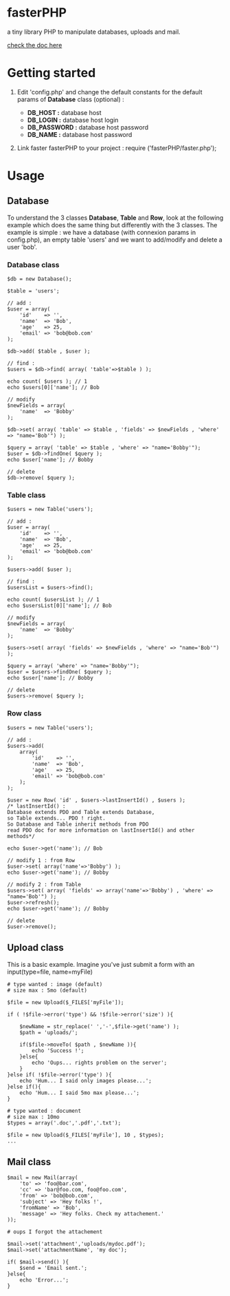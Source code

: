 fasterPHP
=========

a tiny library PHP to manipulate databases, uploads and mail.

[check the doc here](http://emaj.fr/projects/fasterPHP/doc/)

Getting started
===============
1. Edit 'config.php' and change the default constants for the default params of **Database** class (optional) :
	- **DB_HOST  :** database host
	- **DB_LOGIN  :** database host login
	- **DB_PASSWORD :** database host password
	- **DB_NAME :** database host password


2. Link faster fasterPHP to your project :
	require ('fasterPHP/faster.php');
	
Usage
=====

Database
--------
To understand the 3 classes **Database**, **Table** and **Row**, 
look at the following example which does the same thing but differently with the 3 classes. 
The example is simple : we have a database (with connexion params in config.php), an empty table 'users' and we want to add/modify and delete a user 'bob'.

### Database class
	$db = new Database();

	$table = 'users';

	// add :
	$user = array(
		'id'	=> '',
		'name' 	=> 'Bob',
		'age'	=> 25,
		'email'	=> 'bob@bob.com'
	);

	$db->add( $table , $user );

	// find :
	$users = $db->find( array( 'table'=>$table ) );

	echo count( $users ); // 1
	echo $users[0]['name']; // Bob

	// modify
	$newFields = array(
		'name'	=> 'Bobby'
	);

	$db->set( array( 'table' => $table , 'fields' => $newFields , 'where' => "name='Bob'") );

	$query = array( 'table' => $table , 'where' => "name='Bobby'");
	$user = $db->findOne( $query );
	echo $user['name']; // Bobby

	// delete
	$db->remove( $query );

### Table class
	$users = new Table('users');

	// add :
	$user = array(
		'id'	=> '',
		'name' 	=> 'Bob',
		'age'	=> 25,
		'email'	=> 'bob@bob.com'
	);

	$users->add( $user );

	// find :
	$usersList = $users->find();

	echo count( $usersList ); // 1
	echo $usersList[0]['name']; // Bob

	// modify
	$newFields = array(
		'name'	=> 'Bobby'
	);

	$users->set( array( 'fields' => $newFields , 'where' => "name='Bob'") );

	$query = array( 'where' => "name='Bobby'");
	$user = $users->findOne( $query );
	echo $user['name']; // Bobby

	// delete
	$users->remove( $query );


### Row class
	$users = new Table('users');

	// add :
	$users->add(
		array(
			'id'	=> '',
			'name' 	=> 'Bob',
			'age'	=> 25,
			'email'	=> 'bob@bob.com'
		);
	);

	$user = new Row( 'id' , $users->lastInsertId() , $users ); 
	/* lastInsertId() : 
	Database extends PDO and Table extends Database, 
	so Table extends... PDO ! right.
	So Database and Table inherit methods from PDO
	read PDO doc for more information on lastInsertId() and other methods*/

	echo $user->get('name'); // Bob

	// modify 1 : from Row
	$user->set( array('name'=>'Bobby') );
	echo $user->get('name'); // Bobby

	// modify 2 : from Table
	$users->set( array( 'fields' => array('name'=>'Bobby') , 'where' => "name='Bob'") );
	$user->refresh();
	echo $user->get('name'); // Bobby

	// delete
	$user->remove();


Upload class
------------
This is a basic example. Imagine you've just submit a form with an input(type=file, name=myFile)
	
	# type wanted : image (default)
	# size max : 5mo (default)

	$file = new Upload($_FILES['myFile']);

	if ( !$file->error('type') && !$file->error('size') ){

		$newName = str_replace(' ','-',$file->get('name') );
		$path = 'uploads/';
		
		if($file->moveTo( $path , $newName )){
			echo 'Success !';
		}else{
			echo 'Oups... rights problem on the server';
		}
	}else if( !$file->error('type') ){
		echo 'Hum... I said only images please...';
	}else if(){
		echo 'Hum... I said 5mo max please...';
	}

	# type wanted : document 
	# size max : 10mo
	$types = array('.doc','.pdf','.txt');

	$file = new Upload($_FILES['myFile'], 10 , $types);
	...

Mail class
----------
	$mail = new Mail(array(
		'to' => 'foo@bar.com',
		'cc' => 'bar@foo.com, foo@foo.com',
		'from' => 'bob@bob.com',
		'subject' => 'Hey folks !',
		'fromName' => 'Bob',
		'message' => 'Hey folks. Check my attachement.'
	));

	# oups I forgot the attachement

	$mail->set('attachment','uploads/mydoc.pdf');
	$mail->set('attachmentName', 'my doc');

	if( $mail->send() ){
		$send = 'Email sent.';
	}else{
		echo 'Error...';
	}	
